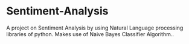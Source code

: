 # Sentiment-Analysis
A project on Sentiment Analysis by using Natural Language processing libraries of python.
Makes use of Naive Bayes Classifier Algorithm..
